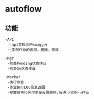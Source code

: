 # autoflow
## 功能

```
-API
 --api文档采用swagger
 --实例作业的添加，删除，修改
 
-Mgr
 -检查Pending状态作业
 -检查Go状态作业
 
-Worker
 -执行作业
 -作业执行LOG信息返回
 -参数替换和环境变量设置顺序:系统->实例->作业
 
```
